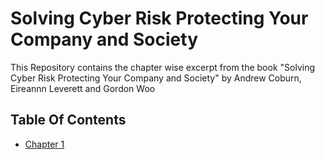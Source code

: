 # Solving Cyber Risk Protecting Your Company and Society

This Repository contains the chapter wise excerpt from the book "Solving Cyber Risk Protecting Your Company and Society" by Andrew Coburn, Eireannn Leverett and Gordon Woo

## Table Of Contents

* [Chapter 1](https://github.com/dhruvraj-singh-rawat/Solving-Cyber-Risk-Protecting-Your-Company-and-Society/blob/master/Chapter-1.pdf)
